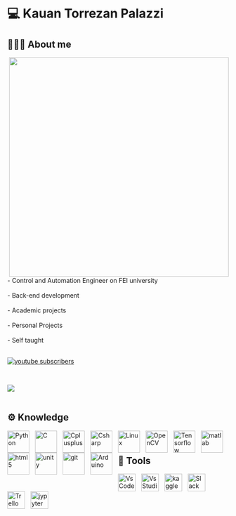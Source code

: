 # 💻 Kauan Torrezan Palazzi



## 👨🏻‍💻 About me

<picture> <img align="right" src="https://mir-s3-cdn-cf.behance.net/project_modules/fs/b0366c143584307.627d06916fa75.gif" width = 500px></picture>

<br>
- Control and Automation Engineer on FEI university 
<br><br>
- Back-end development
<br><br>
- Academic projects
<br><br>
- Personal Projects
<br><br>
- Self taught
<br><br>
<p align="left">
      <a href="https://www.linkedin.com/in/kauantp/">
         <img alt="youtube subscribers" title="Subscribe to my YouTube channel" src="https://custom-icon-badges.demolab.com/badge/-LinkedIn-blue?style=for-the-badge&logo=linkedinout&logoColor=white"/></a> 
   </p>

<br>

<img src="https://user-images.githubusercontent.com/73097560/115834477-dbab4500-a447-11eb-908a-139a6edaec5c.gif"><br><br>


## ⚙ Knowledge

<img align="left" alt="Python" width="50px" style="padding-right:10px;" src="https://cdn.jsdelivr.net/gh/devicons/devicon/icons/python/python-original.svg"/>
<img align="left" alt="C" width="50px" style="padding-right:10px;" src="https://cdn.jsdelivr.net/gh/devicons/devicon/icons/c/c-original.svg" />
<img align="left" alt="Cplusplus" width="50px" style="padding-right:10px;" src="https://cdn.jsdelivr.net/gh/devicons/devicon/icons/cplusplus/cplusplus-original.svg" />
<img align="left" alt="Csharp" width="50px" style="padding-right:10px;" src="https://cdn.jsdelivr.net/gh/devicons/devicon/icons/csharp/csharp-original.svg" />
<img align="left" alt="Linux" width="50px" style="padding-right:10px;" src="https://cdn.jsdelivr.net/gh/devicons/devicon/icons/linux/linux-original.svg" />
<img align="left" alt="OpenCV" width="50px" style="padding-right:10px;" src="https://cdn.jsdelivr.net/gh/devicons/devicon/icons/opencv/opencv-original.svg" />
<img align="left" alt="Tensorflow" width="50px" style="padding-right:10px;" src="https://cdn.jsdelivr.net/gh/devicons/devicon/icons/tensorflow/tensorflow-original.svg"/>
<img align="left" alt="matlab" width="50px" style="padding-right:10px;" src="https://cdn.jsdelivr.net/gh/devicons/devicon/icons/matlab/matlab-original.svg" />
<img align="left" alt="html5" width="50px" style="padding-right:10px;" src="https://cdn.jsdelivr.net/gh/devicons/devicon/icons/html5/html5-original.svg" />
<img align="left" alt="unity" width="50px" style="padding-right:10px;" src="https://cdn.jsdelivr.net/gh/devicons/devicon/icons/unity/unity-original.svg" />
<img align="left" alt="git" width="50px" style="padding-right:10px;" src="https://cdn.jsdelivr.net/gh/devicons/devicon/icons/git/git-original.svg" />
<img align="left" alt="Arduino" width="50px" style="padding-right:10px;" src="https://cdn.jsdelivr.net/gh/devicons/devicon/icons/arduino/arduino-original.svg" />
<br />

#

## 🧰 Tools

<img align="left" alt="VsCode" width="40px" style="padding-right:10px;" src="https://cdn.jsdelivr.net/gh/devicons/devicon/icons/vscode/vscode-original.svg" />
<img align="left" alt="VsStudio" width="40px" style="padding-right:10px;" src="https://cdn.jsdelivr.net/gh/devicons/devicon/icons/visualstudio/visualstudio-plain.svg" />
<img align="left" alt="kaggle" width="40px" style="padding-right:10px;" src="https://cdn.jsdelivr.net/gh/devicons/devicon/icons/kaggle/kaggle-original.svg" />
<img align="left" alt="Slack" width="40px" style="padding-right:10px;" src="https://cdn.jsdelivr.net/gh/devicons/devicon/icons/slack/slack-original.svg" />
<img align="left" alt="Trello" width="40px" style="padding-right:10px;" src="https://cdn.jsdelivr.net/gh/devicons/devicon/icons/trello/trello-plain.svg" />
<img align="left" alt="jypyter" width="40px" style="padding-right:10px;" src="https://cdn.jsdelivr.net/gh/devicons/devicon/icons/jupyter/jupyter-original-wordmark.svg" />


